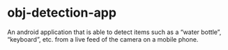 # obj-detection-app

An android application that is able to detect items such as a “water bottle”, “keyboard”, etc. from a live feed of the camera on a mobile phone.
